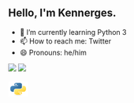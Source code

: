 ## Hello, I'm Kennerges.

- 🌱 I’m currently learning Python 3
- 📫 How to reach me: Twitter
- 😄 Pronouns: he/him

<div>
  <a hreft="https://github.com/kennerges">
  <img height="180" src="https://github-readme-stats.vercel.app/api?username=kennerges&show_icons=true&theme=dark&include_all_commits=true&count_private=true"/>
  <img height="180" src="https://github-readme-stats.vercel.app/api/top-langs/?username=kennerges&layout=compact&langs_count=16&theme=dark"/>
</div>
<div style="display: inline_block"><br>
  <img align="center" alt="Ken-Py" height="30" width="40" src="https://raw.githubusercontent.com/Kennerges/kennerges/main/python-original.svg">
</divd>
